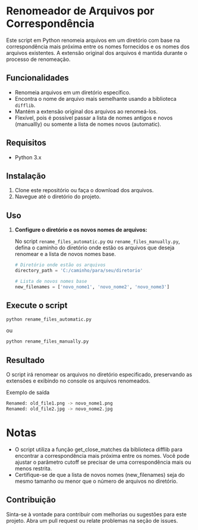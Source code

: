 # Renomeador de Arquivos por Correspondência

Este script em Python renomeia arquivos em um diretório com base na correspondência mais próxima entre os nomes fornecidos e os nomes dos arquivos existentes. A extensão original dos arquivos é mantida durante o processo de renomeação.

## Funcionalidades

- Renomeia arquivos em um diretório específico.
- Encontra o nome de arquivo mais semelhante usando a biblioteca `difflib`.
- Mantém a extensão original dos arquivos ao renomeá-los.
- Flexível, pois é possível passar a lista de nomes antigos e novos (manuallly) ou somente a lista de nomes novos (automatic).

## Requisitos

- Python 3.x

## Instalação

1. Clone este repositório ou faça o download dos arquivos.
2. Navegue até o diretório do projeto.

## Uso

1. **Configure o diretório e os novos nomes de arquivos:**

   No script `rename_files_automatic.py` ou `rename_files_manually.py`, defina o caminho do diretório onde estão os arquivos que deseja renomear e a lista de novos nomes base.

   ```python
   # Diretório onde estão os arquivos
   directory_path = 'C:/caminho/para/seu/diretorio'

   # Lista de novos nomes base
   new_filenames = ['novo_nome1', 'novo_nome2', 'novo_nome3']


## Execute o script

```bash
python rename_files_automatic.py
```
ou

```bash
python rename_files_manually.py
```

## Resultado

O script irá renomear os arquivos no diretório especificado, preservando as extensões e exibindo no console os arquivos renomeados.

Exemplo de saída

```bash
Renamed: old_file1.png -> novo_nome1.png 
Renamed: old_file2.jpg -> novo_nome2.jpg
```

# Notas

- O script utiliza a função get_close_matches da biblioteca difflib para encontrar a correspondência mais próxima entre os nomes. Você pode ajustar o parâmetro cutoff se precisar de uma correspondência mais ou menos restrita.
- Certifique-se de que a lista de novos nomes (new_filenames) seja do mesmo tamanho ou menor que o número de arquivos no diretório.

## Contribuição

Sinta-se à vontade para contribuir com melhorias ou sugestões para este projeto. Abra um pull request ou relate problemas na seção de issues.
